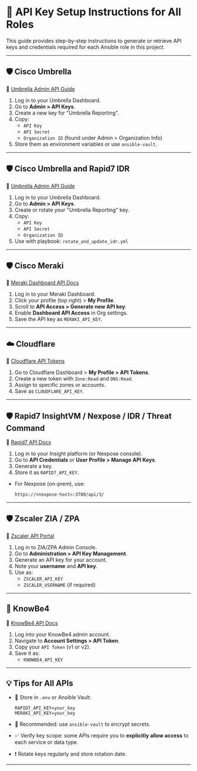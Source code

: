 # 🔑 API Key Setup Instructions for All Roles

This guide provides step-by-step instructions to generate or retrieve API keys and credentials required for each Ansible role in this project.

---

## 🛡️ Cisco Umbrella

🔗 [Umbrella Admin API Guide](https://docs.umbrella.com/umbrella-api/docs)

1. Log in to your Umbrella Dashboard.
2. Go to **Admin > API Keys**.
3. Create a new key for "Umbrella Reporting".
4. Copy:
   - `API Key`
   - `API Secret`
   - `Organization ID` (found under Admin > Organization Info)
5. Store them as environment variables or use `ansible-vault`.

---

## 🛡️ Cisco Umbrella and Rapid7 IDR

🔗 [Umbrella Admin API Guide](https://docs.umbrella.com/umbrella-api/docs)

1. Log in to your Umbrella Dashboard.
2. Go to **Admin > API Keys**.
3. Create or rotate your "Umbrella Reporting" key.
4. Copy:
   - `API Key`
   - `API Secret`
   - `Organization ID`
5. Use with playbook: `rotate_and_update_idr.yml`

---

## 🛡️ Cisco Meraki

🔗 [Meraki Dashboard API Docs](https://developer.cisco.com/meraki/api-v1/)

1. Log in to your Meraki Dashboard.
2. Click your profile (top right) > **My Profile**.
3. Scroll to **API Access > Generate new API key**.
4. Enable **Dashboard API Access** in Org settings.
5. Save the API key as `MERAKI_API_KEY`.

---

## ☁️ Cloudflare

🔗 [Cloudflare API Tokens](https://developers.cloudflare.com/api/tokens/create/)

1. Go to Cloudflare Dashboard > **My Profile > API Tokens**.
2. Create a new token with `Zone:Read` and `DNS:Read`.
3. Assign to specific zones or accounts.
4. Save as `CLOUDFLARE_API_KEY`.

---

## 🛡️ Rapid7 InsightVM / Nexpose / IDR / Threat Command

🔗 [Rapid7 API Docs](https://docs.rapid7.com/)

1. Log in to your Insight platform (or Nexpose console).
2. Go to **API Credentials** or **User Profile > Manage API Keys**.
3. Generate a key.
4. Store it as `RAPID7_API_KEY`.

- For Nexpose (on-prem), use:
  ```
  https://<nexpose-host>:3780/api/3/
  ```

---

## 🛡️ Zscaler ZIA / ZPA

🔗 [Zscaler API Portal](https://help.zscaler.com/zia/api)

1. Log in to ZIA/ZPA Admin Console.
2. Go to **Administration > API Key Management**.
3. Generate an API key for your account.
4. Note your **username** and **API key**.
5. Use as:
   - `ZSCALER_API_KEY`
   - `ZSCALER_USERNAME` (if required)

---

## 🧠 KnowBe4

🔗 [KnowBe4 API Docs](https://developer.knowbe4.com)

1. Log into your KnowBe4 admin account.
2. Navigate to **Account Settings > API Token**.
3. Copy your `API Token` (v1 or v2).
4. Save it as:
   - `KNOWBE4_API_KEY`

---

## 💡 Tips for All APIs

- 📁 Store in `.env` or Ansible Vault:
  ```env
  RAPID7_API_KEY=your_key
  MERAKI_API_KEY=your_key
  ```

- 🔐 Recommended: use `ansible-vault` to encrypt secrets.

- ✅ Verify key scope: some APIs require you to **explicitly allow access** to each service or data type.

- ❗ Rotate keys regularly and store rotation date.

---

